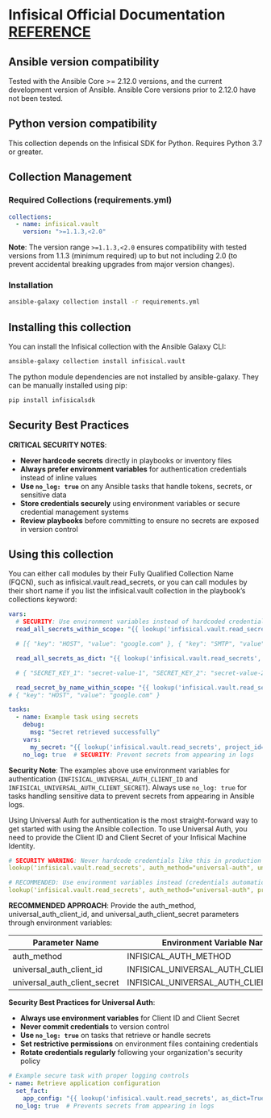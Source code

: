 # Infisical Official Documentation [REFERENCE](https://infisical.com/docs/integrations/platforms/ansible)

## Ansible version compatibility

Tested with the Ansible Core >= 2.12.0 versions, and the current development version of Ansible. Ansible Core versions prior to 2.12.0 have not been tested.
​

## Python version compatibility

This collection depends on the Infisical SDK for Python.
Requires Python 3.7 or greater.
​

## Collection Management

### Required Collections (requirements.yml)

```yaml
collections:
  - name: infisical.vault
    version: ">=1.1.3,<2.0"
```

**Note**: The version range `>=1.1.3,<2.0` ensures compatibility with tested versions from 1.1.3 (minimum required) up to but not including 2.0 (to prevent accidental breaking upgrades from major version changes).

### Installation

```bash
ansible-galaxy collection install -r requirements.yml
```

## Installing this collection

You can install the Infisical collection with the Ansible Galaxy CLI:

```bash
ansible-galaxy collection install infisical.vault
```

The python module dependencies are not installed by ansible-galaxy. They can be manually installed using pip:

```bash
pip install infisicalsdk
```

## Security Best Practices

**CRITICAL SECURITY NOTES**:

- **Never hardcode secrets** directly in playbooks or inventory files
- **Always prefer environment variables** for authentication credentials instead of inline values
- **Use `no_log: true`** on any Ansible tasks that handle tokens, secrets, or sensitive data
- **Store credentials securely** using environment variables or secure credential management systems
- **Review playbooks** before committing to ensure no secrets are exposed in version control

## Using this collection

You can either call modules by their Fully Qualified Collection Name (FQCN), such as infisical.vault.read_secrets, or you can call modules by their short name if you list the infisical.vault collection in the playbook’s collections keyword:

```yaml
vars:
  # SECURITY: Use environment variables instead of hardcoded credentials
  read_all_secrets_within_scope: "{{ lookup('infisical.vault.read_secrets', project_id='<>', path='/', env_slug='dev', url='https://app.infisical.com') }}"

  # [{ "key": "HOST", "value": "google.com" }, { "key": "SMTP", "value": "gmail.smtp.edu" }]

  read_all_secrets_as_dict: "{{ lookup('infisical.vault.read_secrets', as_dict=True, project_id='<>', path='/', env_slug='dev', url='https://app.infisical.com') }}"

  # { "SECRET_KEY_1": "secret-value-1", "SECRET_KEY_2": "secret-value-2" } -> Can be accessed as secrets.SECRET_KEY_1

  read_secret_by_name_within_scope: "{{ lookup('infisical.vault.read_secrets', project_id='<>', path='/', env_slug='dev', secret_name='HOST', url='https://app.infisical.com') }}"
# { "key": "HOST", "value": "google.com" }

tasks:
  - name: Example task using secrets
    debug:
      msg: "Secret retrieved successfully"
    vars:
      my_secret: "{{ lookup('infisical.vault.read_secrets', project_id='<project-id>', path='/', env_slug='dev', secret_name='API_KEY') }}"
    no_log: true  # SECURITY: Prevent secrets from appearing in logs
```

**Security Note**: The examples above use environment variables for authentication (`INFISICAL_UNIVERSAL_AUTH_CLIENT_ID` and `INFISICAL_UNIVERSAL_AUTH_CLIENT_SECRET`). Always use `no_log: true` for tasks handling sensitive data to prevent secrets from appearing in Ansible logs.

Using Universal Auth for authentication is the most straight-forward way to get started with using the Ansible collection.
To use Universal Auth, you need to provide the Client ID and Client Secret of your Infisical Machine Identity.

```yaml
# SECURITY WARNING: Never hardcode credentials like this in production
lookup('infisical.vault.read_secrets', auth_method="universal-auth", universal_auth_client_id='<client-id>', universal_auth_client_secret='<client-secret>' ...rest)

# RECOMMENDED: Use environment variables instead (credentials automatically loaded)
lookup('infisical.vault.read_secrets', auth_method="universal-auth", project_id='<project-id>', path='/', env_slug='dev')
```

**RECOMMENDED APPROACH**: Provide the auth_method, universal_auth_client_id, and universal_auth_client_secret parameters through environment variables:

| Parameter Name | Environment Variable Name |
|---|---|
| auth_method | INFISICAL_AUTH_METHOD |
| universal_auth_client_id | INFISICAL_UNIVERSAL_AUTH_CLIENT_ID |
| universal_auth_client_secret | INFISICAL_UNIVERSAL_AUTH_CLIENT_SECRET |

**Security Best Practices for Universal Auth**:

- **Always use environment variables** for Client ID and Client Secret
- **Never commit credentials** to version control
- **Use `no_log: true`** on tasks that retrieve or handle secrets
- **Set restrictive permissions** on environment files containing credentials
- **Rotate credentials regularly** following your organization's security policy

```yaml
# Example secure task with proper logging controls
- name: Retrieve application configuration
  set_fact:
    app_config: "{{ lookup('infisical.vault.read_secrets', as_dict=True, project_id='proj123', path='/app', env_slug='prod') }}"
  no_log: true  # Prevents secrets from appearing in logs
```
